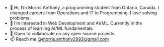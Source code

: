 - 👋 Hi, I’m Morris Anthony, a programming student from Ontario, Canada. I changed careers from Operations and IT to  Programming. I love solving problems.
- 👀 I’m interested in Web Development and AI/ML. Currently in the process of learning AI/ML fundamentals.
- 💞️ Open to collaborate on any open source projects.
- 📫 Reach me @morris.anthony2992@gmail.com

